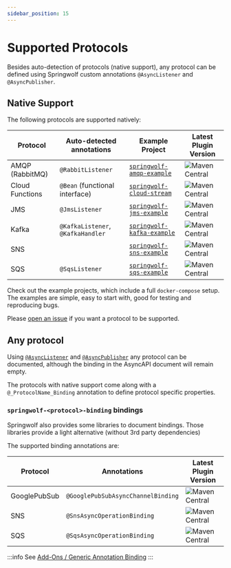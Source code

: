 ```yaml
---
sidebar_position: 15
---
```


# Supported Protocols

Besides auto-detection of protocols (native support),
any protocol can be defined using Springwolf custom annotations `@AsyncListener` and `@AsyncPublisher`.

## Native Support

The following protocols are supported natively:

| Protocol        | Auto-detected annotations         | Example Project                           | Latest Plugin Version                                                                                                                                         |
|-----------------|-----------------------------------|-------------------------------------------|---------------------------------------------------------------------------------------------------------------------------------------------------------------|
| AMQP (RabbitMQ) | `@RabbitListener`                 | [`springwolf-amqp-example`][amqp]         | ![Maven Central](https://img.shields.io/maven-central/v/io.github.springwolf/springwolf-amqp?color=green&label=springwolf-amqp&style=plastic)                 |
| Cloud Functions | `@Bean` (functional interface)    | [`springwolf-cloud-stream`][cloud-stream] | ![Maven Central](https://img.shields.io/maven-central/v/io.github.springwolf/springwolf-cloud-stream?color=green&label=springwolf-cloud-stream&style=plastic) |
| JMS             | `@JmsListener`                    | [`springwolf-jms-example`][jms]           | ![Maven Central](https://img.shields.io/maven-central/v/io.github.springwolf/springwolf-jms?color=green&label=springwolf-jms&style=plastic)                    |
| Kafka           | `@KafkaListener`, `@KafkaHandler` | [`springwolf-kafka-example`][kafka]       | ![Maven Central](https://img.shields.io/maven-central/v/io.github.springwolf/springwolf-kafka?color=green&label=springwolf-kafka&style=plastic)               |
| SNS             |                                   | [`springwolf-sns-example`][sns]           | ![Maven Central](https://img.shields.io/maven-central/v/io.github.springwolf/springwolf-sns?color=green&label=springwolf-sns&style=plastic)                   |
| SQS             | `@SqsListener`                    | [`springwolf-sqs-example`][sqs]           | ![Maven Central](https://img.shields.io/maven-central/v/io.github.springwolf/springwolf-sqs?color=green&label=springwolf-sqs&style=plastic)                   |

Check out the example projects, which include a full `docker-compose` setup.
The examples are simple, easy to start with, good for testing and reproducing bugs.

Please [open an issue](https://github.com/springwolf/springwolf-core/issues/new) if you want a protocol to be supported.

## Any protocol

Using [`@AsyncListener`](../configuration/documenting-consumers.md) and [`@AsyncPublisher`](../configuration/documenting-producers.md) any protocol can be documented, although the binding in the AsyncAPI document will remain empty.

The protocols with native support come along with a `@_ProtocolName_Binding` annotation to define protocol specific properties.

### `springwolf-<protocol>-binding` bindings

Springwolf also provides some libraries to document bindings. Those libraries provide a light alternative (without 3rd party dependencies)

The supported binding annotations are:

| Protocol      | Annotations                         | Latest Plugin Version                                                                                                                                                         |
|---------------|-------------------------------------|-------------------------------------------------------------------------------------------------------------------------------------------------------------------------------|
| GooglePubSub  | `@GooglePubSubAsyncChannelBinding`  | ![Maven Central](https://img.shields.io/maven-central/v/io.github.springwolf/springwolf-googlepubsub-binding?color=green&label=springwolf-googlepubsub-binding&style=plastic) |
| SNS           | `@SnsAsyncOperationBinding`         | ![Maven Central](https://img.shields.io/maven-central/v/io.github.springwolf/springwolf-sns-binding?color=green&label=springwolf-sns-binding&style=plastic)                   |
| SQS           | `@SqsAsyncOperationBinding`         | ![Maven Central](https://img.shields.io/maven-central/v/io.github.springwolf/springwolf-sqs-binding?color=green&label=springwolf-sqs-binding&style=plastic)                   |

:::info
See [Add-Ons / Generic Annotation Binding](../add-ons#generic-binding)
:::

[amqp]:https://github.com/springwolf/springwolf-core/tree/master/springwolf-examples/springwolf-amqp-example
[cloud-stream]:https://github.com/springwolf/springwolf-core/tree/master/springwolf-examples/springwolf-cloud-stream-example
[jms]: https://github.com/springwolf/springwolf-core/tree/master/springwolf-examples/springwolf-jms-example
[kafka]: https://github.com/springwolf/springwolf-core/tree/master/springwolf-examples/springwolf-kafka-example
[sns]: https://github.com/springwolf/springwolf-core/tree/master/springwolf-examples/springwolf-sns-example
[sqs]: https://github.com/springwolf/springwolf-core/tree/master/springwolf-examples/springwolf-sqs-example
